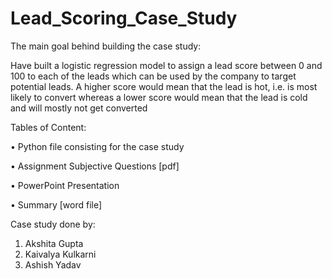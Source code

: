 # Lead_Scoring_Case_Study

The main goal behind building the case study:

Have built a logistic regression model to assign a lead score between 0 and 100 to each of the leads which can be used by the company to target potential leads. A higher score would mean that the lead is hot, i.e. is most likely to convert whereas a lower score would mean that the lead is cold and will mostly not get converted

Tables of Content: 

•	Python file consisting for the case study

•	Assignment Subjective Questions [pdf]

•	PowerPoint Presentation

•	Summary [word file]

Case study done by: 

1)	Akshita Gupta
2)	Kaivalya Kulkarni	
3)	Ashish Yadav
